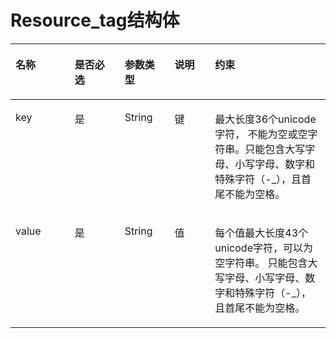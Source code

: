 # Resource\_tag结构体<a name="ZH-CN_TOPIC_0106008081"></a>

<a name="table178221351151717"></a>
<table><thead align="left"><tr id="row139311651171713"><th class="cellrowborder" valign="top" width="18.81188118811881%" id="mcps1.1.6.1.1"><p id="p993135161718"><a name="p993135161718"></a><a name="p993135161718"></a>名称</p>
</th>
<th class="cellrowborder" valign="top" width="15.841584158415841%" id="mcps1.1.6.1.2"><p id="p19311451131719"><a name="p19311451131719"></a><a name="p19311451131719"></a>是否必选</p>
</th>
<th class="cellrowborder" valign="top" width="15.841584158415841%" id="mcps1.1.6.1.3"><p id="p13931451141710"><a name="p13931451141710"></a><a name="p13931451141710"></a>参数类型</p>
</th>
<th class="cellrowborder" valign="top" width="12.871287128712872%" id="mcps1.1.6.1.4"><p id="p393125141712"><a name="p393125141712"></a><a name="p393125141712"></a>说明</p>
</th>
<th class="cellrowborder" valign="top" width="36.633663366336634%" id="mcps1.1.6.1.5"><p id="p1715443212610"><a name="p1715443212610"></a><a name="p1715443212610"></a>约束</p>
</th>
</tr>
</thead>
<tbody><tr id="row3931105113173"><td class="cellrowborder" valign="top" width="18.81188118811881%" headers="mcps1.1.6.1.1 "><p id="p17931145131711"><a name="p17931145131711"></a><a name="p17931145131711"></a>key</p>
</td>
<td class="cellrowborder" valign="top" width="15.841584158415841%" headers="mcps1.1.6.1.2 "><p id="p9931145120179"><a name="p9931145120179"></a><a name="p9931145120179"></a>是</p>
</td>
<td class="cellrowborder" valign="top" width="15.841584158415841%" headers="mcps1.1.6.1.3 "><p id="p16931751111714"><a name="p16931751111714"></a><a name="p16931751111714"></a>String</p>
</td>
<td class="cellrowborder" valign="top" width="12.871287128712872%" headers="mcps1.1.6.1.4 "><p id="p393175116171"><a name="p393175116171"></a><a name="p393175116171"></a>键</p>
</td>
<td class="cellrowborder" valign="top" width="36.633663366336634%" headers="mcps1.1.6.1.5 "><p id="p171314419267"><a name="p171314419267"></a><a name="p171314419267"></a>最大长度36个unicode字符， 不能为空或空字符串。只能包含大写字母、小写字母、数字和特殊字符（-_），且首尾不能为空格。</p>
</td>
</tr>
<tr id="row39312515173"><td class="cellrowborder" valign="top" width="18.81188118811881%" headers="mcps1.1.6.1.1 "><p id="p09311651171711"><a name="p09311651171711"></a><a name="p09311651171711"></a>value</p>
</td>
<td class="cellrowborder" valign="top" width="15.841584158415841%" headers="mcps1.1.6.1.2 "><p id="p1693155113179"><a name="p1693155113179"></a><a name="p1693155113179"></a>是</p>
</td>
<td class="cellrowborder" valign="top" width="15.841584158415841%" headers="mcps1.1.6.1.3 "><p id="p14931751141720"><a name="p14931751141720"></a><a name="p14931751141720"></a>String</p>
</td>
<td class="cellrowborder" valign="top" width="12.871287128712872%" headers="mcps1.1.6.1.4 "><p id="p159313515179"><a name="p159313515179"></a><a name="p159313515179"></a>值</p>
</td>
<td class="cellrowborder" valign="top" width="36.633663366336634%" headers="mcps1.1.6.1.5 "><p id="p344164632615"><a name="p344164632615"></a><a name="p344164632615"></a>每个值最大长度43个unicode字符，可以为空字符串。 只能包含大写字母、小写字母、数字和特殊字符（-_），且首尾不能为空格。</p>
</td>
</tr>
</tbody>
</table>

